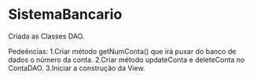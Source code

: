 # SistemaBancario

Criada as Classes DAO.

Pedeências:
1.Criar método getNumConta() que irá puxar do banco de dados o número da conta.
2.Criar método updateConta e deleteConta no ContaDAO.
3.Iniciar a construção da View.

